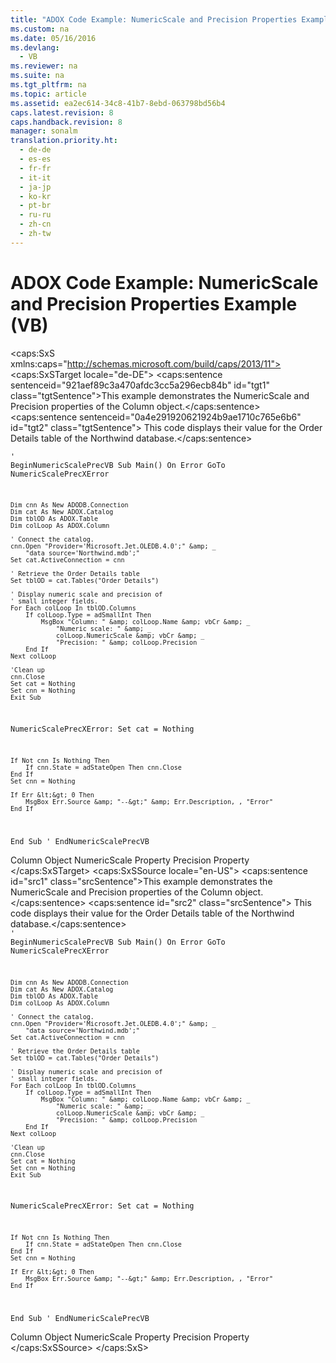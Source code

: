 ```yaml
---
title: "ADOX Code Example: NumericScale and Precision Properties Example (VB)"
ms.custom: na
ms.date: 05/16/2016
ms.devlang: 
  - VB
ms.reviewer: na
ms.suite: na
ms.tgt_pltfrm: na
ms.topic: article
ms.assetid: ea2ec614-34c8-41b7-8ebd-063798bd56b4
caps.latest.revision: 8
caps.handback.revision: 8
manager: sonalm
translation.priority.ht: 
  - de-de
  - es-es
  - fr-fr
  - it-it
  - ja-jp
  - ko-kr
  - pt-br
  - ru-ru
  - zh-cn
  - zh-tw
---
```

# ADOX Code Example: NumericScale and Precision Properties Example (VB)
<?xml version="1.0" encoding="utf-8"?>
<caps:SxS xmlns:caps="http://schemas.microsoft.com/build/caps/2013/11">
  <caps:SxSTarget locale="de-DE">
    <developerReferenceWithoutSyntaxDocument xsi:schemaLocation="http://ddue.schemas.microsoft.com/authoring/2003/5 http://dduestorage.blob.core.windows.net/ddueschema/developer.xsd" xmlns="http://ddue.schemas.microsoft.com/authoring/2003/5" xmlns:xlink="http://www.w3.org/1999/xlink" xmlns:xsi="http://www.w3.org/2001/XMLSchema-instance">
      <introduction>
        <para>
          <caps:sentence sentenceid="921aef89c3a470afdc3cc5a296ecb84b" id="tgt1" class="tgtSentence">This example demonstrates the <legacyLink xlink:href="573ee5d1-57c7-4a27-be79-a0e12944ad9b">NumericScale</legacyLink> and <legacyLink xlink:href="0e0ecbbf-d7de-49d4-a128-5a519ecd54ba">Precision</legacyLink> properties of the <legacyLink xlink:href="6e772783-1bc8-4ea7-94b2-7d7a52ea5c47">Column</legacyLink> object.</caps:sentence>
          <caps:sentence sentenceid="0a4e291920621924b9ae1710c765e6b6" id="tgt2" class="tgtSentence"> This code displays their value for the <legacyBold>Order Details</legacyBold> table of the <legacyItalic>Northwind</legacyItalic> database.</caps:sentence>
        </para>
      </introduction>
      <section>
        <content>
          <code>' BeginNumericScalePrecVB
Sub Main()
    On Error GoTo NumericScalePrecXError

    Dim cnn As New ADODB.Connection
    Dim cat As New ADOX.Catalog
    Dim tblOD As ADOX.Table
    Dim colLoop As ADOX.Column
        
    ' Connect the catalog.
    cnn.Open "Provider='Microsoft.Jet.OLEDB.4.0';" &amp; _
        "data source='Northwind.mdb';"
    Set cat.ActiveConnection = cnn
    
    ' Retrieve the Order Details table
    Set tblOD = cat.Tables("Order Details")
    
    ' Display numeric scale and precision of
    ' small integer fields.
    For Each colLoop In tblOD.Columns
        If colLoop.Type = adSmallInt Then
            MsgBox "Column: " &amp; colLoop.Name &amp; vbCr &amp; _
                "Numeric scale: " &amp; _
                colLoop.NumericScale &amp; vbCr &amp; _
                "Precision: " &amp; colLoop.Precision
        End If
    Next colLoop
    
    'Clean up
    cnn.Close
    Set cat = Nothing
    Set cnn = Nothing
    Exit Sub
    
NumericScalePrecXError:
    Set cat = Nothing
    
    If Not cnn Is Nothing Then
        If cnn.State = adStateOpen Then cnn.Close
    End If
    Set cnn = Nothing
    
    If Err &lt;&gt; 0 Then
        MsgBox Err.Source &amp; "--&gt;" &amp; Err.Description, , "Error"
    End If
End Sub
' EndNumericScalePrecVB</code>
        </content>
      </section>
      <relatedTopics>
        <link xlink:href="6e772783-1bc8-4ea7-94b2-7d7a52ea5c47">Column Object</link>
        <link xlink:href="573ee5d1-57c7-4a27-be79-a0e12944ad9b">NumericScale Property</link>
        <link xlink:href="0e0ecbbf-d7de-49d4-a128-5a519ecd54ba">Precision Property</link>
      </relatedTopics>
    </developerReferenceWithoutSyntaxDocument>
  </caps:SxSTarget>
  <caps:SxSSource locale="en-US">
    <developerReferenceWithoutSyntaxDocument xsi:schemaLocation="http://ddue.schemas.microsoft.com/authoring/2003/5 http://dduestorage.blob.core.windows.net/ddueschema/developer.xsd" xmlns="http://ddue.schemas.microsoft.com/authoring/2003/5" xmlns:xlink="http://www.w3.org/1999/xlink" xmlns:xsi="http://www.w3.org/2001/XMLSchema-instance">
      <introduction>
        <para>
          <caps:sentence id="src1" class="srcSentence">This example demonstrates the <legacyLink xlink:href="573ee5d1-57c7-4a27-be79-a0e12944ad9b">NumericScale</legacyLink> and <legacyLink xlink:href="0e0ecbbf-d7de-49d4-a128-5a519ecd54ba">Precision</legacyLink> properties of the <legacyLink xlink:href="6e772783-1bc8-4ea7-94b2-7d7a52ea5c47">Column</legacyLink> object.</caps:sentence>
          <caps:sentence id="src2" class="srcSentence"> This code displays their value for the <legacyBold>Order Details</legacyBold> table of the <legacyItalic>Northwind</legacyItalic> database.</caps:sentence>
        </para>
      </introduction>
      <section>
        <content>
          <code>' BeginNumericScalePrecVB
Sub Main()
    On Error GoTo NumericScalePrecXError

    Dim cnn As New ADODB.Connection
    Dim cat As New ADOX.Catalog
    Dim tblOD As ADOX.Table
    Dim colLoop As ADOX.Column
        
    ' Connect the catalog.
    cnn.Open "Provider='Microsoft.Jet.OLEDB.4.0';" &amp; _
        "data source='Northwind.mdb';"
    Set cat.ActiveConnection = cnn
    
    ' Retrieve the Order Details table
    Set tblOD = cat.Tables("Order Details")
    
    ' Display numeric scale and precision of
    ' small integer fields.
    For Each colLoop In tblOD.Columns
        If colLoop.Type = adSmallInt Then
            MsgBox "Column: " &amp; colLoop.Name &amp; vbCr &amp; _
                "Numeric scale: " &amp; _
                colLoop.NumericScale &amp; vbCr &amp; _
                "Precision: " &amp; colLoop.Precision
        End If
    Next colLoop
    
    'Clean up
    cnn.Close
    Set cat = Nothing
    Set cnn = Nothing
    Exit Sub
    
NumericScalePrecXError:
    Set cat = Nothing
    
    If Not cnn Is Nothing Then
        If cnn.State = adStateOpen Then cnn.Close
    End If
    Set cnn = Nothing
    
    If Err &lt;&gt; 0 Then
        MsgBox Err.Source &amp; "--&gt;" &amp; Err.Description, , "Error"
    End If
End Sub
' EndNumericScalePrecVB</code>
        </content>
      </section>
      <relatedTopics>
        <link xlink:href="6e772783-1bc8-4ea7-94b2-7d7a52ea5c47">Column Object</link>
        <link xlink:href="573ee5d1-57c7-4a27-be79-a0e12944ad9b">NumericScale Property</link>
        <link xlink:href="0e0ecbbf-d7de-49d4-a128-5a519ecd54ba">Precision Property</link>
      </relatedTopics>
    </developerReferenceWithoutSyntaxDocument>
  </caps:SxSSource>
</caps:SxS>